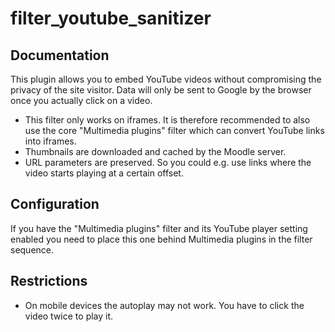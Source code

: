 
# filter_youtube_sanitizer

## Documentation

This plugin allows you to embed YouTube videos without compromising the privacy of the site visitor. Data will only be sent to Google by the browser once you actually click on a video.

* This filter only works on iframes. It is therefore recommended to also use the core "Multimedia plugins" filter which can convert YouTube links into iframes.
* Thumbnails are downloaded and cached by the Moodle server.
* URL parameters are preserved. So you could e.g. use links where the video starts playing at a certain offset.

## Configuration

If you have the "Multimedia plugins" filter and its YouTube player setting enabled you need to place this one behind Multimedia plugins in the filter sequence.

## Restrictions

* On mobile devices the autoplay may not work. You have to click the video twice to play it.
